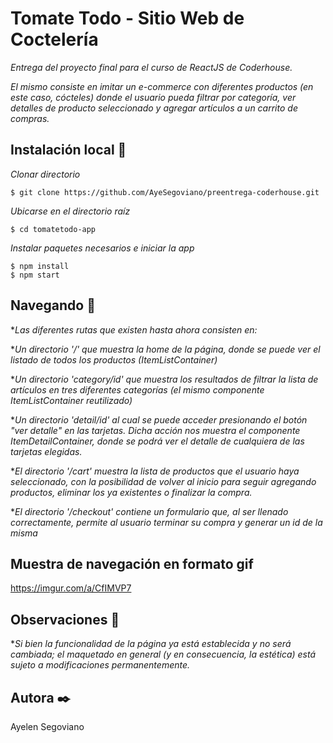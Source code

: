 # Tomate Todo - Sitio Web de Coctelería

_Entrega del proyecto final para el curso de ReactJS de Coderhouse._

_El mismo consiste en imitar un e-commerce con diferentes productos (en este caso, cócteles) donde el usuario pueda filtrar por categoría, ver detalles de producto seleccionado y agregar artículos a un carrito de compras._

## Instalación local 🔧

_Clonar directorio_

```
$ git clone https://github.com/AyeSegoviano/preentrega-coderhouse.git
```

_Ubicarse en el directorio raíz_

```
$ cd tomatetodo-app
```

_Instalar paquetes necesarios e iniciar la app_

```
$ npm install
$ npm start
```

## Navegando 🚢

*_Las diferentes rutas que existen hasta ahora consisten en:_

*_Un directorio '/' que muestra la home de la página, donde se puede ver el listado de todos los productos (ItemListContainer)_

*_Un directorio 'category/id' que muestra los resultados de filtrar la lista de artículos en tres diferentes categorías (el mismo componente ItemListContainer reutilizado)_

*_Un directorio 'detail/id' al cual se puede acceder presionando el botón "ver detalle" en las tarjetas. Dicha acción nos muestra el componente ItemDetailContainer, donde se podrá ver el detalle de cualquiera de las tarjetas elegidas._

*_El directorio '/cart' muestra la lista de productos que el usuario haya seleccionado, con la posibilidad de volver al inicio para seguir agregando productos, eliminar los ya existentes o finalizar la compra._

*_El directorio '/checkout' contiene un formulario que, al ser llenado correctamente, permite al usuario terminar su compra y generar un id de la misma_

## Muestra de navegación en formato gif

https://imgur.com/a/CfIMVP7

## Observaciones 🧐

*_Si bien la funcionalidad de la página ya está establecida y no será cambiada; el maquetado en general (y en consecuencia, la estética) está sujeto a modificaciones permanentemente._

## Autora ✒️

Ayelen Segoviano
